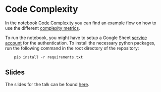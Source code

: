 # Code Complexity

In the notebook [Code Complexity](Code_Complexity.ipynb) you can find an example flow on how to use the different [complexity metrics](code/complexity_metrics.py).

To run the notebook, you might have to setup a Google Sheet [service account](https://docs.gspread.org/en/v5.7.1/oauth2.html#authentication) for the authentication.
To install the necessary python packages, run the following command in the root directory of the repository:
```
    pip install -r requirements.txt
```

## Slides

The slides for the talk can be found [here](https://www.slideshare.net/ssuser326801/code-cleanup-a-data-scientists-guide-to-sparkling-code).

